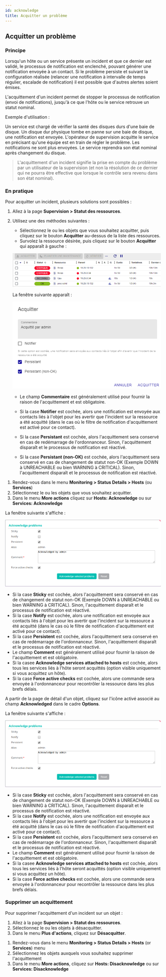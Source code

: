 ```yaml
---
id: acknowledge
title: Acquitter un problème
---
```




## Acquitter un problème

### Principe

Lorsqu'un hôte ou un service présente un incident et que ce dernier est
validé, le processus de notification est enclenché, pouvant générer une
notification envoyée à un contact. Si le problème persiste et suivant la
configuration réalisée (relancer une notification à intervalle de temps
régulier, escalade de notification) il est possible que d'autres alertes
soient émises.

L'acquittement d'un incident permet de stopper le processus de
notification (envoi de notifications), jusqu'à ce que l'hôte ou le
service retrouve un statut nominal.

Exemple d'utilisation :

Un service est chargé de vérifier la santé des disques durs d'une baie
de disque. Un disque dur physique tombe en panne sur une baie de disque,
une notification est envoyée. L'opérateur de supervision acquitte le
service en précisant qu'une équipe est en train de régler le problème.
Les notifications ne sont plus envoyées. Le service reprendra son état
nominal après changement du disque.

> L'acquittement d'un incident signifie la prise en compte du problème
> par un utilisateur de la supervision (et non la résolution de ce
> dernier qui ne pourra être effective que lorsque le contrôle sera
> revenu dans son état nominal).

### En pratique

Pour acquitter un incident, plusieurs solutions sont possibles :

<!--DOCUSAURUS_CODE_TABS-->
<!--Page Statut des ressources-->

1. Allez à la page **Supervision > Statut des ressources**.
2. Utilisez une des méthodes suivantes :
    - Sélectionnez le ou les objets que vous souhaitez acquitter, puis cliquez sur le bouton **Acquitter** au-dessus de la liste des ressources.
    - Survolez la ressource désirée, puis cliquez sur le bouton **Acquitter** qui apparaît à gauche :

    ![image](../assets/alerts/resources-status/ack-hover.gif)

    La fenêtre suivante apparaît :

    ![image](../assets/alerts/resources-status/ack-popup.png)

    - Le champ **Commentaire** est généralement utilisé pour fournir la raison de l'acquittement et est obligatoire.
    
    - Si la case **Notifier** est cochée, alors une notification est envoyée aux contacts liés à l'objet pour les avertir que l'incident sur la ressource a été acquitté (dans le cas où le filtre de notification d'acquittement est activé pour ce contact).

    - Si la case **Persistant** est cochée, alors l'acquittement sera conservé en cas de redémarrage de l'ordonnanceur. Sinon, l'acquittement disparaît et le processus de notification est réactivé.

    - Si la case **Persistant (non-OK)** est cochée, alors l'acquittement sera conservé en cas de changement de statut non-OK (Exemple DOWN à UNREACHABLE ou bien WARNING à CRITICAL). Sinon, l'acquittement disparaît et le processus de notification est réactivé.

<!--Supervision temps réel-->

1.  Rendez-vous dans le menu **Monitoring > Status Details > Hosts** (ou
    **Services**)
2.  Sélectionnez le ou les objets que vous souhaitez acquitter.
3.  Dans le menu **More actions** cliquez sur **Hosts: Acknowledge** ou sur
    **Services: Acknowledge**

La fenêtre suivante s'affiche :

![image](../assets/alerts/acknowledged.png)

-   Si la case **Sticky** est cochée, alors l'acquittement sera conservé
    en cas de changement de statut non-OK (Exemple DOWN à UNREACHABLE ou
    bien WARNING à CRITICAL). Sinon, l'acquittement disparaît et le
    processus de notification est réactivé.
-   Si la case **Notify** est cochée, alors une notification est envoyée
    aux contacts liés à l'objet pour les avertir que l'incident sur la
    ressource a été acquitté (dans le cas où le filtre de notification d'acquittement est activé pour ce contact).
-   Si la case **Persistent** est cochée, alors l'acquittement sera
    conservé en cas de redémarrage de l'ordonnanceur. Sinon,
    l'acquittement disparaît et le processus de notification est
    réactivé.
-   Le champ **Comment** est généralement utilisé pour fournir la raison
    de l'acquittement et est obligatoire.
-   Si la casee **Acknowledge services attached to hosts** est cochée,
    alors tous les services liés à l'hôte seront acquittés (option
    visible uniquement si vous acquittez un hôte).
-   Si la case **Force active checks** est cochée, alors une commande
    sera envoyée à l'ordonnanceur pour recontrôler la ressource dans les plus brefs
    délais.

<!--Page de détail d'un objet-->

A partir de la page de détail d'un objet, cliquez sur l'icône activé
associé au champ **Acknowledged** dans le cadre **Options**.

La fenêtre suivante s'affiche :

![image](../assets/alerts/acknowledged.png)

-   Si la case **Sticky** est cochée, alors l'acquittement sera conservé
    en cas de changement de statut non-OK (Exemple DOWN à UNREACHABLE ou
    bien WARNING à CRITICAL). Sinon, l'acquittement disparaît et le
    processus de notification est réactivé.
-   Si la case **Notify** est cochée, alors une notification est envoyée
    aux contacts liés à l'objet pour les avertir que l'incident sur la
    ressource a été acquitté (dans le cas où le filtre de notification d'acquittement est activé pour ce contact).
-   Si la case **Persistent** est cochée, alors l'acquittement sera
    conservé en cas de redémarrage de l'ordonnanceur. Sinon,
    l'acquittement disparaît et le processus de notification est
    réactivé.
-   Le champ **Comment** est généralement utilisé pour fournir la raison
    de l'acquittement et est obligatoire.
-   Si la casee **Acknowledge services attached to hosts** est cochée,
    alors tous les services liés à l'hôte seront acquittés (option
    visible uniquement si vous acquittez un hôte).
-   Si la case **Force active checks** est cochée, alors une commande
    sera envoyée à l'ordonnanceur pour recontrôler la ressource dans les plus brefs
    délais.

<!--END_DOCUSAURUS_CODE_TABS-->

### Supprimer un acquittement

Pour supprimer l'acquittement d'un incident sur un objet :

<!--DOCUSAURUS_CODE_TABS-->

<!--À partir de la page Statut des ressources-->

1. Allez à la page **Supervision > Statut des ressources**.
2. Sélectionnez le ou les objets à désacquitter.
3. Dans le menu **Plus d'actions**, cliquez sur **Désacquitter**.

<!--À partir de la supervision temps réel-->

1.  Rendez-vous dans le menu **Monitoring > Status Details > Hosts** (or
    **Services**) menu
2.  Sélectionnez les objets auxquels vous souhaitez supprimer
    l'acquittement
3.  Dans le menu **More actions**, cliquez sur **Hosts: Disacknowledge**
    ou sur **Services: Disacknowledge**

<!--END_DOCUSAURUS_CODE_TABS-->